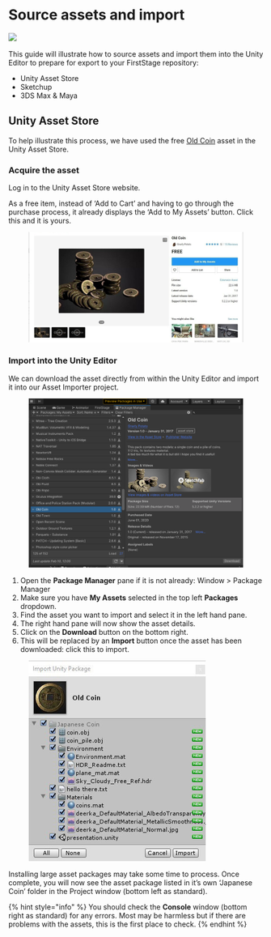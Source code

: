 # Source assets and import

![](https://firststage.moviestorm.co.uk/wp-content/uploads/2020/10/FS-asset-import-flowchart-1.png)

This guide will illustrate how to source assets and import them into the Unity Editor to prepare for export to your FirstStage repository:

* Unity Asset Store
* Sketchup
* 3DS Max & Maya

## Unity Asset Store

To help illustrate this process, we have used the free [Old Coin](https://assetstore.unity.com/packages/3d/props/old-coin-49530) asset in the Unity Asset Store.

### Acquire the asset

Log in to the Unity Asset Store website.

As a free item, instead of ‘Add to Cart’ and having to go through the purchase process, it already displays the ‘Add to My Assets’ button. Click this and it is yours.

<figure><img src="../../.gitbook/assets/image (15) (1).png" alt=""><figcaption></figcaption></figure>

### Import into the Unity Editor

We can download the asset directly from within the Unity Editor and import it into our Asset Importer project.

<figure><img src="../../.gitbook/assets/image (3).png" alt=""><figcaption></figcaption></figure>

1. Open the **Package Manager** pane if it is not already: Window > Package Manager
2. Make sure you have **My Assets** selected in the top left **Packages** dropdown.
3. Find the asset you want to import and select it in the left hand pane.
4. The right hand pane will now show the asset details.
5. Click on the **Download** button on the bottom right.
6. This will be replaced by an **Import** button once the asset has been downloaded: click this to import.

<figure><img src="../../.gitbook/assets/image (7).png" alt=""><figcaption></figcaption></figure>

Installing large asset packages may take some time to process. Once complete, you will now see the asset package listed in it’s own ‘Japanese Coin’ folder in the Project window (bottom left as standard).

{% hint style="info" %}
&#x20;You should check the **Console** window (bottom right as standard) for any errors. Most may be harmless but if there are problems with the assets, this is the first place to check.
{% endhint %}
